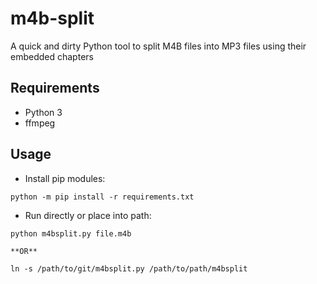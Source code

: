 # m4b-split
A quick and dirty Python tool to split M4B files into MP3 files using their embedded chapters

## Requirements
- Python 3
- ffmpeg

## Usage

- Install pip modules:

```shell
python -m pip install -r requirements.txt
```

- Run directly or place into path:

```shell
python m4bsplit.py file.m4b

**OR**

ln -s /path/to/git/m4bsplit.py /path/to/path/m4bsplit
```
